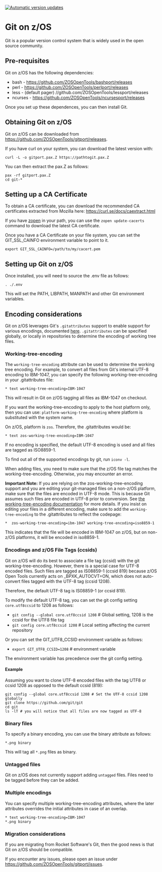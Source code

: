 [![Automatic version updates](https://github.com/ZOSOpenTools/gitport/actions/workflows/bump.yml/badge.svg)](https://github.com/ZOSOpenTools/gitport/actions/workflows/bump.yml)

# Git on z/OS
Git is a popular version control system that is widely used in the open source community. 

## Pre-requisites
Git on z/OS has the following dependencies:
* bash - https://github.com/ZOSOpenTools/bashport/releases
* perl - https://github.com/ZOSOpenTools/perlport/releases
* less - (default pager) //github.com/ZOSOpenTools/lessport/releases
* ncurses - https://github.com/ZOSOpenTools/ncursesport/releases

Once you set up these dependences, you can then install Git.

## Obtaining Git on z/OS
Git on z/OS can be downloaded from https://github.com/ZOSOpenTools/gitport/releases.

If you have curl on your system, you can download the latest version with:
```
curl -L -o gitport.pax.Z https://pathtogit.pax.Z
```
You can then extract the pax.Z as follows:
```
pax -rf gitport.pax.Z
cd git-*
```

## Setting up a CA Certificate
To obtain a CA certificate, you can download the recommended CA certificates extracted from Mozilla here:
https://curl.se/docs/caextract.html

If you have [zopen](https://zosopentools.github.io/meta/#/Guides/zopen) in your path, you can use the `zopen update-cacerts` command to download the latest CA certificate.

Once you have a CA Certificate on your file system, you can set the GIT_SSL_CAINFO environment variable to point to it.
```
export GIT_SSL_CAINFO=/path/to/my/cacert.pem
```


## Setting up Git on z/OS
Once installed, you will need to source the .env file as follows:

`. ./.env`

This will set the PATH, LIBPATH, MANPATH and other Git environment variables.

## Encoding considerations
Git on z/OS leverages Git's `.gitattributes` support to enable support for various encodings, documented [here](https://git-scm.com/docs/gitattributes). 
`.gitattributes` can be specified globally, or locally in repositories to determine the encoding of working tree files.

### Working-tree-encoding
The `working-tree-encoding` attribute can be used to determine the working tree encoding. For example,
to convert all files from Git's internal UTF-8 encoding to IBM-1047, you can specify the following working-tree-encoding in your .gitattributes file:
```
* text working-tree-encoding=IBM-1047
```
This will result in Git on z/OS tagging all files as IBM-1047 on checkout. 

If you want the working-tree-encoding to apply to the host platform only, then you can use:
`platform-working-tree-encoding` where platform is substituted with the system name.

On z/OS, platform is `zos`. Therefore, the .gitattributes would be:
```
* text zos-working-tree-encoding=IBM-1047
```

If no encoding is specified, the default UTF-8 encoding is used and all files are tagged as ISO8859-1. 

To find out all of the supported encodings by git, run `iconv -l`.

When adding files, you need to make sure that the z/OS file tag matches the working-tree-encoding. Otherwise, you may encounter an error.

**Important Note:** If you are relying on the zos-working-tree-encoding support and you are editing your git-managed files on a non-z/OS platform, make sure that the files are encoded in UTF-8 mode. This is because Git assumes such files are encoded in UTF-8 prior to conversion. See [the working-tree-encoding documentation](https://git-scm.com/docs/gitattributes#_working_tree_encoding) for more details.  If you insist on editing your files in a different encoding, make sure to add the `working-tree-encoding` to the .gitattributes to reflect the codepage:

```
*  zos-working-tree-encoding=ibm-1047 working-tree-encoding=iso8859-1
```
This indicates that the file will be encoded in IBM-1047 on z/OS, but on non-z/OS platforms, it will be encoded in iso8859-1. 

### Encodings and z/OS File Tags (ccsids)

Git on z/OS will do its best to associate a file tag (ccsid) with the git working-tree-encoding. However, there is a special case for 
UTF-8 encoded files. Such files are tagged as IS08859-1 (ccsid 819) because z/OS Open Tools currently acts on _BPXK_AUTOCVT=ON, which does
not auto-convert files tagged with the UTF-8 tag (ccsid 1208).

Therefore, the default UTF-8 tag is IS08859-1 (or ccsid 819).

To modify the default UTF-8 tag, you can set the git config setting `core.utf8ccsid` to 1208 as follows:

* `git config --global core.utf8ccsid 1208` # Global setting, 1208 is the ccsid for the UTF8 file tag
* `git config core.utf8ccsid 1208` # Local setting affecting the current repository

Or you can set the GIT_UTF8_CCSID environment variable as follows:

* `export GIT_UTF8_CCSID=1208` # environment variable

The environment variable has precedence over the git config setting.

#### Example
Assuming you want to clone UTF-8 encoded files with the tag UTF8 or ccsid 1208 as opposed to the default ccsid (819):

```
git config --global core.utf8ccsid 1208 # Set the UTF-8 ccsid 1208 globally
git clone https://github.com/git/git
cd git
ls -lT # you will notice that all files are now tagged as UTF-8
```


### Binary files
To specify a binary encoding, you can use the binary attribute as follows:
```
*.png binary
```
This will tag all `*.png` files as binary.

### Untagged files
Git on z/OS does not currently support adding `untagged` files. Files need to be tagged before
they can be added.

### Multiple encodings
You can specify multiple working-tree-encoding attributes, where the later attributes overrides the initial attributes in case of an overlap.
```
* text working-tree-encoding=IBM-1047
*.png binary
```

### Migration considerations
If you are migrating from Rocket Software's Git, then the good news is that Git on z/OS should be compatible. 

If you encounter any issues, please open an issue under https://github.com/ZOSOpenTools/gitport/issues.
